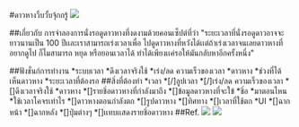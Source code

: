 #ดาวหางวิ้บวั้บจุ้กกรู้
![](ref.gif)

##เกี่ยวกับ
การจำลองการนั่งรอดูดาวหางที่งดงามด้วยคอนเซ็ปต์ที่ว่า "ระยะเวลาที่นั่งรอดูดาวอาจจะยาวนานเป็น 100 ปีเเละเราสามารถเร่งเวลาเพื่อ ไปดูดาวหางที่หวังได้เเต่ถ้าเร่งเวลาจนเลยดาวหางที่อยากดูไป ก็ไมสามารถ หยุด หรือยอนเวลาได้ ทำได้เพียงเเค่รอให้มันกลับหาอีกครั้งหนึ่ง"

##ฟังชั่นก์การทำงาน
*ระบบเวลา
	*ดึงเวลาจริงใช้
	*เร่ง/ลด ความเร็วของเวลา
*ดาวหาง
	*ช่วงที่ได้เห็นดาวหาง
	*ระยะเวลาที่ต้องรอ
##สิ่งที่ต้องทำ
*เวลา
	*[/]ลูปเวลา
		*[/]เร่ง/ลด ความเร็วของเวลา
	*[]ดึงเวลาจริงใช้
*ดาวหาง
	*[]รายชิ่อดาวหางที่กำลังมาถึง
		*[]ข้อมูลดาวหางที่จะใข้
			*ชิ่อ
			*มาตอนไหน
			*ใช้เวลาโคจรเท่าไร
	*[]ดาวหางตอนกำลังตก
		*[]รูปดาวหาง
		*[]ทิศทาง
		*[]เวลาที่ใช้ตก
*UI
	*[]ฉากหน้า
	*[]ฉากหลัง
	*[]ปุ่มต่างๆ
	*[]เเทบเเสดงรายชิ่อดาวหาง
##Ref.
![](ref.gif)
![](planreadme.png)